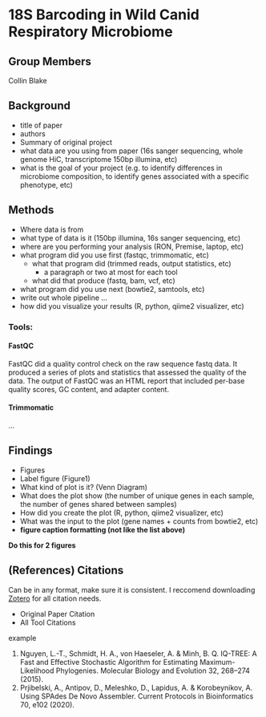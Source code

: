 # 18S Barcoding in Wild Canid Respiratory Microbiome

## Group Members
Collin Blake

## Background

- title of paper
- authors
- Summary of original project
- what data are you using from paper (16s sanger sequencing, whole genome HiC, transcriptome 150bp illumina, etc)
- what is the goal of your project (e.g. to identify differences in microbiome composition, to identify genes associated with a specific phenotype, etc)

## Methods

- Where data is from
- what type of data is it (150bp illumina, 16s sanger sequencing, etc)
- where are you performing your analysis (RON, Premise, laptop, etc)
- what program did you use first (fastqc, trimmomatic, etc)
    - what that program did (trimmed reads, output statistics, etc)
        - a paragraph or two at most for each tool
    - what did that produce (fastq, bam, vcf, etc)
- what program did you use next (bowtie2, samtools, etc)
- write out whole pipeline ...
- how did you visualize your results (R, python,  qiime2 visualizer, etc)

### Tools:
#### FastQC
FastQC did a quality control check on the raw sequence fastq data. It produced a series of plots and statistics that assessed the quality of the data. The output of FastQC was an HTML report that included per-base quality scores, GC content, and adapter content.

#### Trimmomatic
...

## Findings
- Figures
- Label figure (Figure1)
- What kind of plot is it? (Venn Diagram)
- What does the plot show (the number of unique genes in each sample, the number of genes shared between samples)
- How did you create the plot (R, python, qiime2 visualizer, etc)
- What was the input to the plot (gene names + counts from bowtie2, etc)
- __figure caption formatting (not like the list above)__

__Do this for 2 figures__

## (References) Citations
Can be in any format, make sure it is consistent. I reccomend downloading [Zotero](https://libraryguides.unh.edu/zotero-durham/get-zotero) for all citation needs.
- Original Paper Citation
- All Tool Citations 

example
1. Nguyen, L.-T., Schmidt, H. A., von Haeseler, A. & Minh, B. Q. IQ-TREE: A Fast and Effective Stochastic Algorithm for Estimating Maximum-Likelihood Phylogenies. Molecular Biology and Evolution 32, 268–274 (2015).
2. Prjibelski, A., Antipov, D., Meleshko, D., Lapidus, A. & Korobeynikov, A. Using SPAdes De Novo Assembler. Current Protocols in Bioinformatics 70, e102 (2020).
